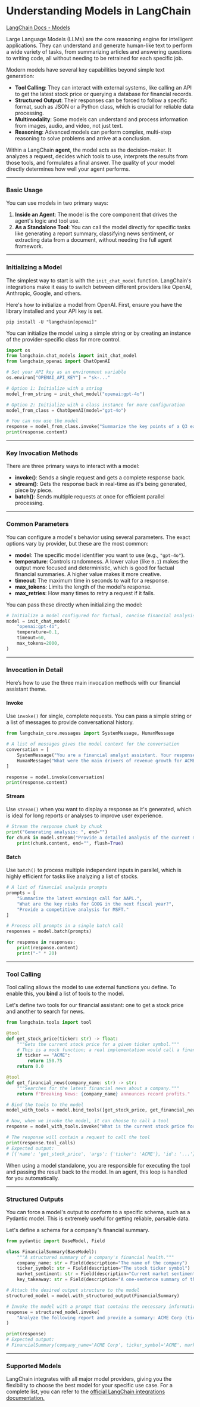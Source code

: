 # Understanding Models in LangChain

[LangChain Docs - Models](https://docs.langchain.com/oss/python/langchain/models)

Large Language Models (LLMs) are the core reasoning engine for intelligent applications. They can understand and generate human-like text to perform a wide variety of tasks, from summarizing articles and answering questions to writing code, all without needing to be retrained for each specific job.

Modern models have several key capabilities beyond simple text generation:

  * **Tool Calling**: They can interact with external systems, like calling an API to get the latest stock price or querying a database for financial records.
  * **Structured Output**: Their responses can be forced to follow a specific format, such as JSON or a Python class, which is crucial for reliable data processing.
  * **Multimodality**: Some models can understand and process information from images, audio, and video, not just text.
  * **Reasoning**: Advanced models can perform complex, multi-step reasoning to solve problems and arrive at a conclusion.

Within a LangChain **agent**, the model acts as the decision-maker. It analyzes a request, decides which tools to use, interprets the results from those tools, and formulates a final answer. The quality of your model directly determines how well your agent performs.

-----

### Basic Usage

You can use models in two primary ways:

1.  **Inside an Agent**: The model is the core component that drives the agent's logic and tool use.
2.  **As a Standalone Tool**: You can call the model directly for specific tasks like generating a report summary, classifying news sentiment, or extracting data from a document, without needing the full agent framework.

-----

### Initializing a Model

The simplest way to start is with the `init_chat_model` function. LangChain's integrations make it easy to switch between different providers like OpenAI, Anthropic, Google, and others.

Here's how to initialize a model from OpenAI. First, ensure you have the library installed and your API key is set.

```shell
pip install -U "langchain[openai]"
```

You can initialize the model using a simple string or by creating an instance of the provider-specific class for more control.

```python
import os
from langchain.chat_models import init_chat_model
from langchain_openai import ChatOpenAI

# Set your API key as an environment variable
os.environ["OPENAI_API_KEY"] = "sk-..."

# Option 1: Initialize with a string
model_from_string = init_chat_model("openai:gpt-4o")

# Option 2: Initialize with a class instance for more configuration
model_from_class = ChatOpenAI(model="gpt-4o")

# You can now use the model
response = model_from_class.invoke("Summarize the key points of a Q3 earnings report.")
print(response.content)
```

-----

### Key Invocation Methods

There are three primary ways to interact with a model:

  * **invoke()**: Sends a single request and gets a complete response back.
  * **stream()**: Gets the response back in real-time as it's being generated, piece by piece.
  * **batch()**: Sends multiple requests at once for efficient parallel processing.

-----

### Common Parameters

You can configure a model's behavior using several parameters. The exact options vary by provider, but these are the most common:

  * **model**: The specific model identifier you want to use (e.g., `"gpt-4o"`).
  * **temperature**: Controls randomness. A lower value (like `0.1`) makes the output more focused and deterministic, which is good for factual financial summaries. A higher value makes it more creative.
  * **timeout**: The maximum time in seconds to wait for a response.
  * **max\_tokens**: Limits the length of the model's response.
  * **max\_retries**: How many times to retry a request if it fails.

You can pass these directly when initializing the model:

```python
# Initialize a model configured for factual, concise financial analysis
model = init_chat_model(
    "openai:gpt-4o",
    temperature=0.1,
    timeout=60,
    max_tokens=2000,
)
```

-----

### Invocation in Detail

Here’s how to use the three main invocation methods with our financial assistant theme.

#### Invoke

Use `invoke()` for single, complete requests. You can pass a simple string or a list of messages to provide conversational history.

```python
from langchain_core.messages import SystemMessage, HumanMessage

# A list of messages gives the model context for the conversation
conversation = [
    SystemMessage("You are a financial analyst assistant. Your responses should be formal and data-driven."),
    HumanMessage("What were the main drivers of revenue growth for ACME Corp in the last quarter?")
]

response = model.invoke(conversation)
print(response.content)
```

#### Stream

Use `stream()` when you want to display a response as it's generated, which is ideal for long reports or analyses to improve user experience.

```python
# Stream the response chunk by chunk
print("Generating analysis: ", end="")
for chunk in model.stream("Provide a detailed analysis of the current macroeconomic trends affecting the tech sector."):
    print(chunk.content, end="", flush=True)
```

#### Batch

Use `batch()` to process multiple independent inputs in parallel, which is highly efficient for tasks like analyzing a list of stocks.

```python
# A list of financial analysis prompts
prompts = [
    "Summarize the latest earnings call for AAPL.",
    "What are the key risks for GOOG in the next fiscal year?",
    "Provide a competitive analysis for MSFT."
]

# Process all prompts in a single batch call
responses = model.batch(prompts)

for response in responses:
    print(response.content)
    print("-" * 20)
```

-----

### Tool Calling

Tool calling allows the model to use external functions you define. To enable this, you **bind** a list of tools to the model.

Let's define two tools for our financial assistant: one to get a stock price and another to search for news.

```python
from langchain.tools import tool

@tool
def get_stock_price(ticker: str) -> float:
    """Gets the current stock price for a given ticker symbol."""
    # This is a mock function; a real implementation would call a financial API
    if ticker == "ACME":
        return 150.75
    return 0.0

@tool
def get_financial_news(company_name: str) -> str:
    """Searches for the latest financial news about a company."""
    return f"Breaking News: {company_name} announces record profits."

# Bind the tools to the model
model_with_tools = model.bind_tools([get_stock_price, get_financial_news])

# Now, when we invoke the model, it can choose to call a tool
response = model_with_tools.invoke("What is the current stock price for ACME?")

# The response will contain a request to call the tool
print(response.tool_calls)
# Expected output:
# [{'name': 'get_stock_price', 'args': {'ticker': 'ACME'}, 'id': '...'}]
```

When using a model standalone, you are responsible for executing the tool and passing the result back to the model. In an agent, this loop is handled for you automatically.

-----

### Structured Outputs

You can force a model's output to conform to a specific schema, such as a Pydantic model. This is extremely useful for getting reliable, parsable data.

Let's define a schema for a company's financial summary.

```python
from pydantic import BaseModel, Field

class FinancialSummary(BaseModel):
    """A structured summary of a company's financial health."""
    company_name: str = Field(description="The name of the company")
    ticker_symbol: str = Field(description="The stock ticker symbol")
    market_sentiment: str = Field(description="Current market sentiment, e.g., 'Bullish', 'Bearish', or 'Neutral'")
    key_takeaway: str = Field(description="A one-sentence summary of the financial outlook")

# Attach the desired output structure to the model
structured_model = model.with_structured_output(FinancialSummary)

# Invoke the model with a prompt that contains the necessary information
response = structured_model.invoke(
    "Analyze the following report and provide a summary: ACME Corp (ticker: ACME) just released strong earnings, beating analyst expectations. Market outlook is positive."
)

print(response)
# Expected output:
# FinancialSummary(company_name='ACME Corp', ticker_symbol='ACME', market_sentiment='Bullish', key_takeaway='ACME Corp shows a positive financial outlook due to strong earnings that surpassed expectations.')
```

-----

### Supported Models

LangChain integrates with all major model providers, giving you the flexibility to choose the best model for your specific use case. For a complete list, you can refer to the [official LangChain integrations documentation.](https://docs.langchain.com/oss/python/integrations/providers/overview)